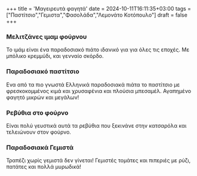 +++
title = 'Μαγειρευτά φαγητά'
date = 2024-10-11T16:11:35+03:00
tags = ["Παστίτσιο","Γεμιστα","Φασολάδα","Λεμονάτο Κοτόπουλο"]
draft = false
+++


### Μελιτζάνες ιμαμ φούρνου

Το ιμάμ είναι ένα παραδοσιακό πιάτο ιδανικό για για όλες τις εποχές. Με μπόλικο κρεμμύδι, και γενναίο σκόρδο.

### Παραδοσιακό παστίτσιο

Ενα από τα πιο γνωστά Ελληνικά παραδοσιακά πιάτα το παστίτσιο με φρεσκοκομμένος κιμά και χρυσαφένια και πλούσια μπεσαμέλ. Αγαπημένο φαγητό μικρών και μεγάλων!

### Ρεβύθια στο φούρνο

Είναι πολύ γευστικά αυτά τα ρεβύθια που ξεκινάνε στην κατσαρόλα και τελειώνουν στον φούρνο.

### Παραδοσιακά Γεμιστά

Τραπέζι χωρίς γεμιστά δεν γίνεται! Γεμιστές τομάτες και πιπεριές με ρύζι, πατάτες και πολλά μυρωδικά! 
